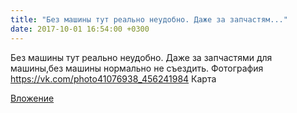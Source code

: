 ```yaml
---
title: "Без машины тут реально неудобно. Даже за запчастям..."
date: 2017-10-01 16:54:00 +0300
---
```


Без машины тут реально неудобно. Даже за запчастями для машины,без машины нормально не съездить.
Фотография
<a class="vk-attach" href="https://vk.com/photo41076938_456241984">https://vk.com/photo41076938_456241984</a>
Карта

<a class="vk-attach" href="https://vk.com/photo41076938_456241984">Вложение</a>
